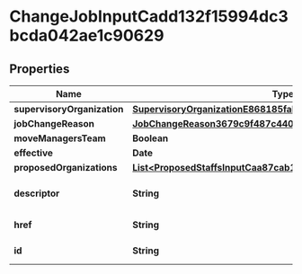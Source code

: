 

# ChangeJobInputCadd132f15994dc3bcda042ae1c90629


## Properties

Name | Type | Description | Notes
------------ | ------------- | ------------- | -------------
**supervisoryOrganization** | [**SupervisoryOrganizationE868185fab874bb994e045d84ad1a658**](SupervisoryOrganizationE868185fab874bb994e045d84ad1a658.md) |  |  [optional]
**jobChangeReason** | [**JobChangeReason3679c9f487c4403b90fff56091c0e360**](JobChangeReason3679c9f487c4403b90fff56091c0e360.md) |  |  [optional]
**moveManagersTeam** | **Boolean** |  |  [optional]
**effective** | **Date** |  |  [optional]
**proposedOrganizations** | [**List&lt;ProposedStaffsInputCaa87cab145210000473a5695c1c0011&gt;**](ProposedStaffsInputCaa87cab145210000473a5695c1c0011.md) |  |  [optional]
**descriptor** | **String** | A preview of the instance |  [optional]
**href** | **String** | A link to the instance |  [optional]
**id** | **String** | Id of the instance |  [optional]



